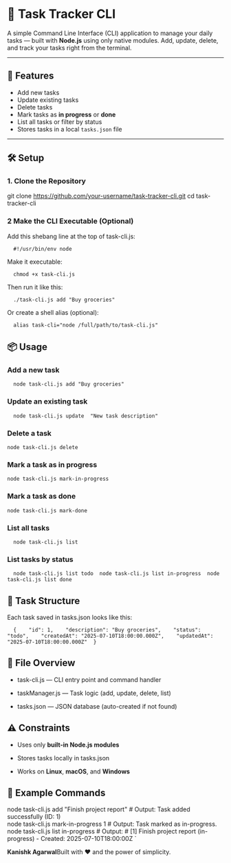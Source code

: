 # 📝 Task Tracker CLI

A simple Command Line Interface (CLI) application to manage your daily tasks — built with **Node.js** using only native modules. Add, update, delete, and track your tasks right from the terminal.

---

## 🚀 Features

- Add new tasks
- Update existing tasks
- Delete tasks
- Mark tasks as **in progress** or **done**
- List all tasks or filter by status
- Stores tasks in a local `tasks.json` file

---

## 🛠 Setup

### 1. Clone the Repository

git clone https://github.com/your-username/task-tracker-cli.git
cd task-tracker-cli

### 2 Make the CLI Executable (Optional)

Add this shebang line at the top of task-cli.js:

`   #!/usr/bin/env node   `

Make it executable:

`   chmod +x task-cli.js   `

Then run it like this:

`   ./task-cli.js add "Buy groceries"   `

Or create a shell alias (optional):

`   alias task-cli="node /full/path/to/task-cli.js"   `

📦 Usage
--------

### Add a new task

`   node task-cli.js add "Buy groceries"   `

### Update an existing task

`   node task-cli.js update  "New task description"   `

### Delete a task

`node task-cli.js delete` 

### Mark a task as in progress

`node task-cli.js mark-in-progress` 

### Mark a task as done

`node task-cli.js mark-done` 

### List all tasks

`   node task-cli.js list   `

### List tasks by status

`   node task-cli.js list todo  node task-cli.js list in-progress  node task-cli.js list done   `

📂 Task Structure
-----------------

Each task saved in tasks.json looks like this:

`   {    "id": 1,    "description": "Buy groceries",    "status": "todo",    "createdAt": "2025-07-10T18:00:00.000Z",    "updatedAt": "2025-07-10T18:00:00.000Z"  }   `

📁 File Overview
----------------

*   task-cli.js — CLI entry point and command handler
    
*   taskManager.js — Task logic (add, update, delete, list)
    
*   tasks.json — JSON database (auto-created if not found)
    

⚠️ Constraints
--------------

*   Uses only **built-in Node.js modules**
    
*   Stores tasks locally in tasks.json
    
*   Works on **Linux**, **macOS**, and **Windows**
    

🧪 Example Commands
-------------------

node task-cli.js add "Finish project report"  # Output: Task added successfully (ID: 1)  
node task-cli.js mark-in-progress 1  # Output: Task marked as in-progress.  
node task-cli.js list in-progress  # Output:  # [1] Finish project report (in-progress) - Created: 2025-07-10T18:00:00Z   `


**Kanishk Agarwal**Built with ❤️ and the power of simplicity.
